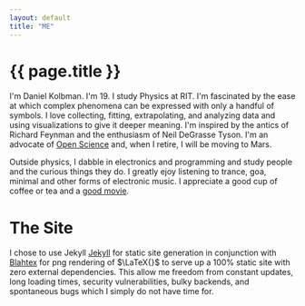 ```yaml
---
layout: default
title: "ME"
---
```


# {{ page.title }}

I'm Daniel Kolbman. I'm 19. I study Physics at RIT. I'm fascinated by the ease at which complex phenomena can be expressed with only a handful of symbols. I love collecting, fitting, extrapolating, and analyzing data and using visualizations to give it deeper meaning. I'm inspired by the antics of Richard Feynman and the enthusiasm of Neil DeGrasse Tyson. I'm an advocate of <a href="http://en.wikipedia.org/wiki/Open_science" title="Open Science">Open Science</a> and, when I retire, I will be moving to Mars.

Outside physics, I dabble in electronics and programming and study people and the curious things they do. I greatly ejoy listening to trance, goa, minimal and other forms of electronic music. I appreciate a good cup of coffee or tea and a <a href="http://www.imdb.com/title/tt1612774/" title="good movie">good movie</a>.

# The Site

I chose to use Jekyll [Jekyll](https://github.com/mojombo/jekyll "Jekyll") for static site generation in conjunction with [Blahtex](http://gva.noekeon.org/blahtexml/ "Blahtex") for png rendering of $\LaTeX{}$ to serve up a 100% static site with zero external dependencies. This allow me freedom from constant updates, long loading times, security vulnerabilities, bulky backends, and spontaneous bugs which I simply do not have time for.
   
